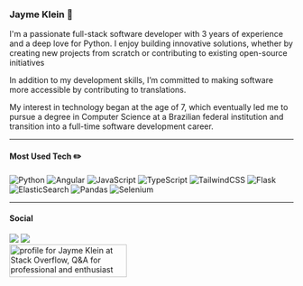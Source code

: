 ### Jayme Klein :snake:
I'm a passionate full-stack software developer with 3 years of experience and a deep love for Python. I enjoy building innovative solutions, whether by creating new projects from scratch or contributing to existing open-source initiatives

In addition to my development skills, I’m committed to making software more accessible by contributing to translations.

My interest in technology began at the age of 7, which eventually led me to pursue a degree in Computer Science at a Brazilian federal institution and transition into a full-time software development career. <br>
___
#### Most Used Tech ✏️

![Python](https://img.shields.io/badge/python-3670A0?style=for-the-badge&logo=python&logoColor=ffdd54) ![Angular](https://img.shields.io/badge/angular-%23DD0031.svg?style=for-the-badge&logo=angular&logoColor=white) ![JavaScript](https://img.shields.io/badge/javascript-%23323330.svg?style=for-the-badge&logo=javascript&logoColor=%23F7DF1E) ![TypeScript](https://img.shields.io/badge/typescript-%23007ACC.svg?style=for-the-badge&logo=typescript&logoColor=white) ![TailwindCSS](https://img.shields.io/badge/tailwindcss-%2338B2AC.svg?style=for-the-badge&logo=tailwind-css&logoColor=white) ![Flask](https://img.shields.io/badge/flask-%23000.svg?style=for-the-badge&logo=flask&logoColor=white) ![ElasticSearch](https://img.shields.io/badge/-ElasticSearch-005571?style=for-the-badge&logo=elasticsearch) ![Pandas](https://img.shields.io/badge/pandas-%23150458.svg?style=for-the-badge&logo=pandas&logoColor=white) ![Selenium](https://img.shields.io/badge/-selenium-%43B02A?style=for-the-badge&logo=selenium&logoColor=white)
___
#### Social
![](https://komarev.com/ghpvc/?username=jaymeklein) ![](https://www.codewars.com/users/jaymeklein/badges/small)<br>
<img src="https://stackoverflow.com/users/flair/14391327.png?theme=dark" width="208" height="58" alt="profile for Jayme Klein at Stack Overflow, Q&amp;A for professional and enthusiast programmers" title="profile for Jayme Klein at Stack Overflow, Q&amp;A for professional and enthusiast programmers"><br>

